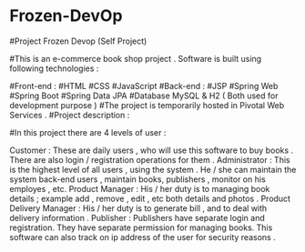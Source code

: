 # Frozen-DevOp
#Project Frozen Devop (Self Project)

#This is an e-commerce book shop project . Software is built using following technologies :

#Front-end :
#HTML
#CSS
#JavaScript
#Back-end :
#JSP
#Spring Web
#Spring Boot
#Spring Data JPA
#Database MySQL & H2 ( Both used for development purpose )
#The project is temporarily hosted in Pivotal Web Services .
#Project description :

#In this project there are 4 levels of user :

Customer : These are daily users , who will use this software to buy books . There are also login / registration operations for them .
Administrator : This is the highest level of all users , using the system . He / she can maintain the system back-end users , maintain books, publishers , monitor on his employes , etc.
Product Manager : His / her duty is to managing book details ; example add , remove , edit , etc both details and photos .
Product Delivery Manager : His / her duty is to generate bill , and to deal with delivery information .
Publisher : Publishers have separate login and registration. They have separate permission for managing books.
This software can also track on ip address of the user for security reasons .
